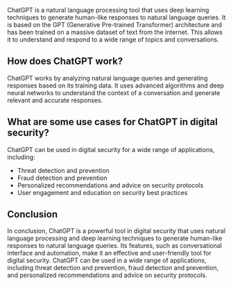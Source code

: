 
ChatGPT is a natural language processing tool that uses deep learning techniques to generate human-like responses to natural language queries. It is based on the GPT (Generative Pre-trained Transformer) architecture and has been trained on a massive dataset of text from the internet. This allows it to understand and respond to a wide range of topics and conversations.

How does ChatGPT work?
----------------------

ChatGPT works by analyzing natural language queries and generating responses based on its training data. It uses advanced algorithms and deep neural networks to understand the context of a conversation and generate relevant and accurate responses.

What are some use cases for ChatGPT in digital security?
--------------------------------------------------------

ChatGPT can be used in digital security for a wide range of applications, including:

* Threat detection and prevention
* Fraud detection and prevention
* Personalized recommendations and advice on security protocols
* User engagement and education on security best practices

Conclusion
----------

In conclusion, ChatGPT is a powerful tool in digital security that uses natural language processing and deep learning techniques to generate human-like responses to natural language queries. Its features, such as conversational interface and automation, make it an effective and user-friendly tool for digital security. ChatGPT can be used in a wide range of applications, including threat detection and prevention, fraud detection and prevention, and personalized recommendations and advice on security protocols.
